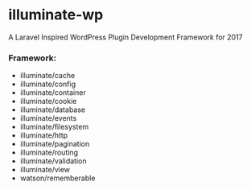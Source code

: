 # illuminate-wp
A Laravel Inspired WordPress Plugin Development Framework for 2017

### Framework: 
- illuminate/cache
- illuminate/config
- illuminate/container
- illuminate/cookie
- illuminate/database
- illuminate/events
- illuminate/filesystem
- illuminate/http
- illuminate/pagination
- illuminate/routing
- illuminate/validation
- illuminate/view
- watson/rememberable
